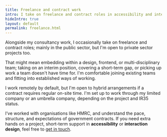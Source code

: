 ```yaml
---
title: Freelance and contract work
intro: I take on freelance and contract roles in accessibility and interaction design; mainly in the public sector, and happy to work inside IR35.
hideIntro: true
layout: default
permalink: freelance.html
---
```


Alongside my consultancy work, I occasionally take on freelance and contract roles; mainly in the public sector, but I'm open to private sector projects too.

That might mean embedding within a design, frontend, or multi-disciplinary team; taking on an interim position, covering a short-term gap, or picking up work a team doesn't have time for. I'm comfortable joining existing teams and fitting into established ways of working.

I work remotely by default, but I'm open to hybrid arrangements if a contract requires regular on-site time. I'm set up to work through my limited company or an umbrella company, depending on the project and IR35 status.

I’ve worked with organisations like HMRC, and understand the pace, structure, and expectations of government contracts. If you need extra hands on a project, short-term support in **accessibility** or **interaction design**, feel free to [get in touch](/contact).
